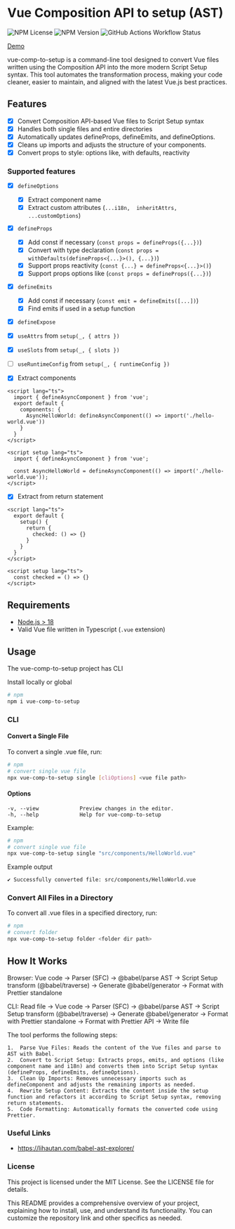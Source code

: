 # Vue Composition API to setup (AST)

![NPM License](https://img.shields.io/npm/l/vue-comp-to-setup)
![NPM Version](https://img.shields.io/npm/v/vue-comp-to-setup)
![GitHub Actions Workflow Status](https://img.shields.io/github/actions/workflow/status/dimgolsh/vue-comp-to-setup/test.yml)



[Demo](https://dimgolsh.github.io/vue-comp-to-setup/)

vue-comp-to-setup is a command-line tool designed to convert Vue files written using the Composition API into the more modern Script Setup syntax. This tool automates the transformation process, making your code cleaner, easier to maintain, 
and aligned with the latest Vue.js best practices.

## Features


- [x] Convert Composition API-based Vue files to Script Setup syntax
- [x] Handles both single files and entire directories
- [x] Automatically updates defineProps, defineEmits, and defineOptions.
- [x] Cleans up imports and adjusts the structure of your components.
- [x] Convert props to style: options like, with defaults, reactivity

### Supported features
- [x] `defineOptions`
  - [x] Extract component name
  - [x] Extract custom attributes (`...i18n,  inheritAttrs, ...customOptions`)
- [x] `defineProps`
  - [x] Add const if necessary (`const props = defineProps({...})`)
  - [x] Convert with type declaration (`const props = withDefaults(defineProps<{...}>(), {...})`)
  - [x] Support props reactivity (`const {...} = defineProps<{...}>()`)
  - [x] Support props options like (`const props = defineProps({...})`)
- [x] `defineEmits`
  - [x] Add const if necessary (`const emit = defineEmits([...])`)
  - [x] Find emits if used in a setup function
- [x] `defineExpose`
- [x] `useAttrs` from `setup(_, { attrs })`
- [x] `useSlots` from `setup(_, { slots })`
- [ ] `useRuntimeConfig` from `setup(_, { runtimeConfig })`


- [x] Extract components 
```vue
<script lang="ts">
  import { defineAsyncComponent } from 'vue';
  export default {
    components: {
      AsyncHelloWorld: defineAsyncComponent(() => import('./hello-world.vue'))
    }
  }
</script>

<script setup lang="ts">
  import { defineAsyncComponent } from 'vue';
	
  const AsyncHelloWorld = defineAsyncComponent(() => import('./hello-world.vue'));
</script>

```

- [x] Extract from return statement
```vue
<script lang="ts">
  export default {
    setup() {
      return {
        checked: () => {}
      }
    }
  }
</script>

<script setup lang="ts">
  const checked = () => {}
</script>

```

## Requirements

- [Node.js > 18](https://nodejs.org/en/)
- Valid Vue file  written in Typescript (`.vue` extension)

## Usage
The vue-comp-to-setup project has CLI

Install locally or global
```bash
# npm
npm i vue-comp-to-setup
```

### CLI

#### Convert a Single File

To convert a single .vue file, run:
```bash
# npm
# convert single vue file
npx vue-comp-to-setup single [cliOptions] <vue file path>
```

#### Options
```
-v, --view             Preview changes in the editor.
-h, --help             Help for vue-comp-to-setup
```
Example:
```bash
# npm
# convert single vue file
npx vue-comp-to-setup single "src/components/HelloWorld.vue"
```

Example output
```bash
✔ Successfully converted file: src/components/HelloWorld.vue
```

### Convert All Files in a Directory

To convert all .vue files in a specified directory, run:

```bash
# npm
# convert folder
npx vue-comp-to-setup folder <folder dir path>
```

## How It Works

Browser: Vue code -> Parser (SFC) -> @babel/parse AST -> Script Setup transform (@babel/traverse) -> Generate @babel/generator -> Format with Prettier standalone

CLI: Read file -> Vue code -> Parser (SFC) -> @babel/parse AST -> Script Setup transform (@babel/traverse) -> Generate @babel/generator -> Format with Prettier standalone -> Format with Prettier API -> Write file

The tool performs the following steps:

	1.	Parse Vue Files: Reads the content of the Vue files and parse to AST with Babel.
	2.	Convert to Script Setup: Extracts props, emits, and options (like component name and i18n) and converts them into Script Setup syntax (defineProps, defineEmits, defineOptions).
	3.	Clean Up Imports: Removes unnecessary imports such as defineComponent and adjusts the remaining imports as needed.
	4.	Rewrite Setup Content: Extracts the content inside the setup function and refactors it according to Script Setup syntax, removing return statements.
	5.	Code Formatting: Automatically formats the converted code using Prettier.


### Useful Links
- https://lihautan.com/babel-ast-explorer/

### License

This project is licensed under the MIT License. See the LICENSE file for details.

This README provides a comprehensive overview of your project, explaining how to install, use, and understand its functionality. You can customize the repository link and other specifics as needed.
